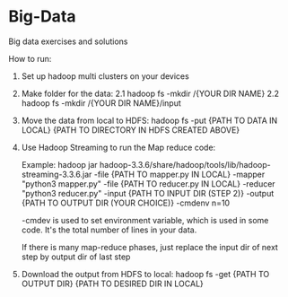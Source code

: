 # Big-Data
Big data exercises and solutions

How to run:
1. Set up hadoop multi clusters on your devices
2. Make folder for the data:
   2.1 hadoop fs -mkdir /{YOUR DIR NAME}
   2.2 hadoop fs -mkdir /{YOUR DIR NAME}/input
3. Move the data from local to HDFS: hadoop fs -put {PATH TO DATA IN LOCAL} {PATH TO DIRECTORY IN HDFS CREATED ABOVE}
4. Use Hadoop Streaming to run the Map reduce code:

   Example: hadoop jar hadoop-3.3.6/share/hadoop/tools/lib/hadoop-streaming-3.3.6.jar -file {PATH TO mapper.py IN LOCAL} -mapper "python3 mapper.py" -file {PATH TO reducer.py IN LOCAL} -reducer "python3 reducer.py" -input {PATH TO INPUT DIR (STEP 2)} -output {PATH TO OUTPUT DIR (YOUR CHOICE)} -cmdenv n=10

   -cmdev is used to set environment variable, which is used in some code. It's the total number of lines in your data.

   If there is many map-reduce phases, just replace the input dir of next step by output dir of last step

6. Download the output from HDFS to local: hadoop fs -get {PATH TO OUTPUT DIR} {PATH TO DESIRED DIR IN LOCAL}
